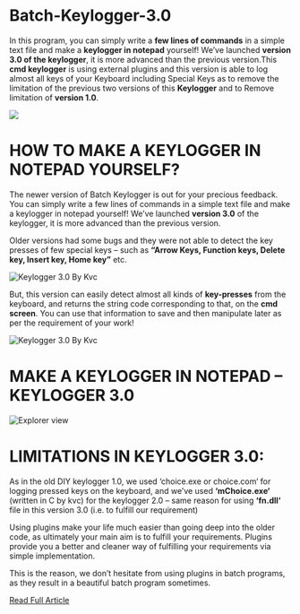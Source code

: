 # Batch-Keylogger-3.0
In this program, you can simply write a **few lines of commands** in a simple text file and make a **keylogger in notepad** yourself! We’ve launched **version 3.0 of the keylogger**, it is more advanced than the previous version.This **cmd keylogger** is using external plugins and this version is able to log almost all keys of your Keyboard including Special Keys as to remove the limitation of the previous two versions of this **Keylogger** and to Remove limitation of **version 1.0**.

 ![](https://i0.wp.com/www.thebateam.org/wp-content/uploads/2019/04/21-1-e1554628582559.png?fit=402%2C120&ssl=1)
 
 # HOW TO MAKE A KEYLOGGER IN NOTEPAD YOURSELF? 
The newer version of  Batch Keylogger is out for your precious feedback. You can simply write a few lines of commands in a simple text file and make a keylogger in notepad yourself! We’ve launched **version 3.0** of the keylogger, it is more advanced than the previous version.

Older versions had some bugs and they were not able to detect the key presses of few special keys – such as **“Arrow Keys, Function keys, Delete key, Insert key, Home key”** etc.

![Keylogger 3.0 By Kvc](https://i2.wp.com/www.thebateam.org/wp-content/uploads/2020/03/Keylogger-3.0.gif?w=600&ssl=1)

But, this version can easily detect almost all kinds of **key-presses** from the keyboard, and returns the string code corresponding to that, on the **cmd screen**. You can use that information to save and then manipulate later as per the requirement of your work!

![Keylogger 3.0 By Kvc](https://i1.wp.com/www.thebateam.org/wp-content/uploads/2018/12/21-1.png?resize=768%2C229&ssl=1)
 
 # MAKE A KEYLOGGER IN NOTEPAD – KEYLOGGER 3.0

![Explorer view](https://i0.wp.com/www.thebateam.org/wp-content/uploads/2018/12/21-2.png?w=352&ssl=1)

# LIMITATIONS IN KEYLOGGER 3.0:
As in the old DIY keylogger 1.0, we used ‘choice.exe or choice.com‘ for logging pressed keys on the keyboard, and we’ve used **‘mChoice.exe‘** (written in C by kvc) for the keylogger 2.0 – same reason for using **‘fn.dll‘** file in this version 3.0 (i.e. to fulfill our requirement)

Using plugins make your life much easier than going deep into the older code, as ultimately your main aim is to fulfill your requirements. Plugins provide you a better and cleaner way of fulfilling your requirements via simple implementation.

This is the reason, we don’t hesitate from using plugins in batch programs, as they result in a beautiful batch program sometimes.

[Read Full Article](https://www.thebateam.org/2020/01/keylogger-ver-3-0-by-kvc/)
